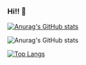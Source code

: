 ### Hi!! 👋

<!--
**LuHeRiver/Luheriver** is a ✨ _special_ ✨ repository because its `README.md` (this file) appears on your GitHub profile.

- 🔭 I’m currently study on BootCamp Fullstack Web Development.
- 🌱 I’m currently learning JavaScript
- 👯 I’m looking to collaborate on 
- 🤔 I’m looking for help with ...
- 💬 Ask me about ...
- 📫 How to reach me: ...
- 😄 Pronouns: ...
- ⚡ Fun fact: ...
-->

[![Anurag's GitHub stats](https://github-readme-stats.vercel.app/api?username=Luheriver)](https://github.com/Luheriver/github-readme-stats&include_all_commits=true)

![Anurag's GitHub stats](https://github-readme-stats.vercel.app/api?username=Luheriver&show_icons=true&theme=radical&include_all_commits=true)

[![Top Langs](https://github-readme-stats.vercel.app/api/top-langs/?username=Luheriver&layout=compact)](https://github.com/Luheriver/github-readme-stats)
